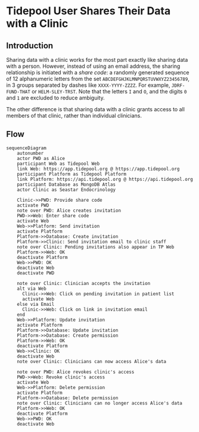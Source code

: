 <!-- omit in toc -->
# Tidepool User Shares Their Data with a Clinic

## Introduction

Sharing data with a clinic works for the most part exactly like sharing data with a person. However, instead of using an email address, the sharing relationship is initiated with a *share code*: a randomly generated sequence of 12 alphanumeric letters from the set `ABCDEFGHJKLMNPQRSTUVWXYZ23456789`, in 3 groups separated by dashes like `XXXX-YYYY-ZZZZ`. For example, `JDRF-FUND-THAT` or `HELM-SLEY-TRST`. Note that the letters `I` and `O`, and the digits `0` and `1` are excluded to reduce ambiguity.

The other difference is that sharing data with a clinic grants access to all members of that clinic, rather than individual clinicians.

## Flow

```mermaid
sequenceDiagram
    autonumber
    actor PWD as Alice
    participant Web as Tidepool Web
    link Web: https://app.tidepool.org @ https://app.tidepool.org
    participant Platform as Tidepool Platform
    link Platform: https://api.tidepool.org @ https://api.tidepool.org
    participant Database as MongoDB Atlas
    actor Clinic as Seastar Endocrinology

    Clinic->>PWD: Provide share code
    activate PWD
    note over PWD: Alice creates invitation
    PWD->>Web: Enter share code
    activate Web
    Web->>Platform: Send invitation
    activate Platform
    Platform->>Database: Create invitation
    Platform->>Clinic: Send invitation email to clinic staff
    note over Clinic: Pending invitations also appear in TP Web
    Platform->>Web: OK
    deactivate Platform
    Web->>PWD: OK
    deactivate Web
    deactivate PWD

    note over Clinic: Clinician accepts the invitation
    alt via Web
      Clinic->>Web: Click on pending invitation in patient list
      activate Web
    else via Email
      Clinic->>Web: Click on link in invitation email
    end
    Web->>Platform: Update invitation
    activate Platform
    Platform->>Database: Update invitation
    Platform->>Database: Create permission
    Platform->>Web: OK
    deactivate Platform
    Web->>Clinic: OK
    deactivate Web
    note over Clinic: Clinicians can now access Alice's data

    note over PWD: Alice revokes clinic's access
    PWD->>Web: Revoke clinic's access
    activate Web
    Web->>Platform: Delete permission
    activate Platform
    Platform->>Database: Delete permission
    note over Clinic: Clinicians can no longer access Alice's data
    Platform->>Web: OK
    deactivate Platform
    Web->>PWD: OK
    deactivate Web
```
